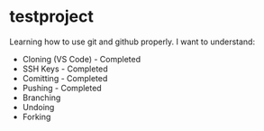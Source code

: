 # testproject
Learning how to use git and github properly.
I want to understand:
- Cloning (VS Code) - Completed
- SSH Keys - Completed
- Comitting - Completed
- Pushing - Completed
- Branching
- Undoing
- Forking

